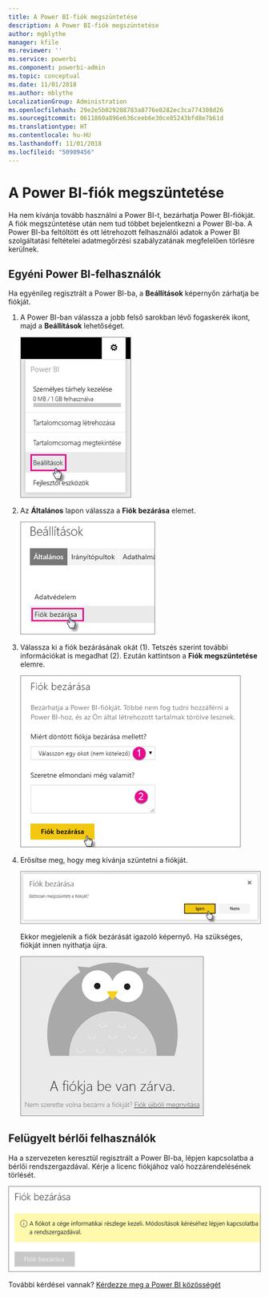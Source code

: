 ```yaml
---
title: A Power BI-fiók megszüntetése
description: A Power BI-fiók megszüntetése
author: mgblythe
manager: kfile
ms.reviewer: ''
ms.service: powerbi
ms.component: powerbi-admin
ms.topic: conceptual
ms.date: 11/01/2018
ms.author: mblythe
LocalizationGroup: Administration
ms.openlocfilehash: 29e2e5b029208783a8776e8282ec3ca774308d26
ms.sourcegitcommit: 0611860a896e636ceeb6e30ce85243bfd8e7b61d
ms.translationtype: HT
ms.contentlocale: hu-HU
ms.lasthandoff: 11/01/2018
ms.locfileid: "50909456"
---
```

# <a name="closing-your-power-bi-account"></a>A Power BI-fiók megszüntetése

Ha nem kívánja tovább használni a Power BI-t, bezárhatja Power BI-fiókját.  A fiók megszüntetése után nem tud többet bejelentkezni a Power BI-ba. A Power BI-ba feltöltött és ott létrehozott felhasználói adatok a Power BI szolgáltatási feltételei adatmegőrzési szabályzatának megfelelően törlésre kerülnek.

## <a name="individual-power-bi-users"></a>Egyéni Power BI-felhasználók

Ha egyénileg regisztrált a Power BI-ba, a **Beállítások** képernyőn zárhatja be fiókját.

1. A Power BI-ban válassza a jobb felső sarokban lévő fogaskerék ikont, majd a **Beállítások** lehetőséget.

    ![Beállítások](media/service-admin-closing-your-account/closeaccount-settings.png)

1. Az **Általános** lapon válassza a **Fiók bezárása** elemet.

    ![Fiók bezárása](media/service-admin-closing-your-account/closeaccount-settings2.png)

1. Válassza ki a fiók bezárásának okát (1). Tetszés szerint további információkat is megadhat (2). Ezután kattintson a **Fiók megszüntetése** elemre.

    ![Válasszon egy okot](media/service-admin-closing-your-account/closeaccount-settings3.png)

1. Erősítse meg, hogy meg kívánja szüntetni a fiókját.

    ![Bezárás megerősítése](media/service-admin-closing-your-account/closeaccount-settings4.png)

    Ekkor megjelenik a fiók bezárását igazoló képernyő. Ha szükséges, fiókját innen nyithatja újra.

    ![Fiók megerősítése](media/service-admin-closing-your-account/closeaccount-settings5.png)

## <a name="managed-tenant-users"></a>Felügyelt bérlői felhasználók

Ha a szervezeten keresztül regisztrált a Power BI-ba, lépjen kapcsolatba a bérlői rendszergazdával. Kérje a licenc fiókjához való hozzárendelésének törlését.

![Felügyelt fiók bezárása](media/service-admin-closing-your-account/closeaccountmanaged.png)

További kérdései vannak? [Kérdezze meg a Power BI közösségét](http://community.powerbi.com/)